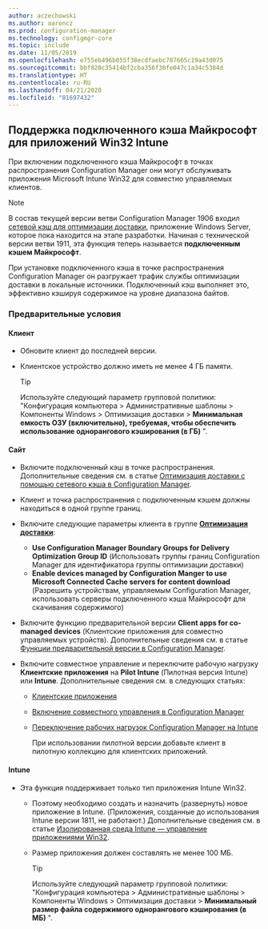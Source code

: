 ```yaml
---
author: aczechowski
ms.author: aaroncz
ms.prod: configuration-manager
ms.technology: configmgr-core
ms.topic: include
ms.date: 11/05/2019
ms.openlocfilehash: e755eb496b055f38ecdfaebc787665c19a43d075
ms.sourcegitcommit: bbf820c35414bf2cba356f30fe047c1a34c5384d
ms.translationtype: HT
ms.contentlocale: ru-RU
ms.lasthandoff: 04/21/2020
ms.locfileid: "81697432"
---
```

## <a name="microsoft-connected-cache-support-for-intune-win32-apps"></a><a name="bkmk_cache"></a>Поддержка подключенного кэша Майкрософт для приложений Win32 Intune

<!--5032900-->

При включении подключенного кэша Майкрософт в точках распространения Configuration Manager они могут обслуживать приложения Microsoft Intune Win32 для совместно управляемых клиентов.

> [!NOTE]
> В состав текущей версии ветви Configuration Manager 1906 входил [сетевой кэш для оптимизации доставки](../../../../plan-design/hierarchy/microsoft-connected-cache.md), приложение Windows Server, которое пока находится на этапе разработки. Начиная с технической версии ветви 1911, эта функция теперь называется **подключенным кэшем Майкрософт**.
>
> При установке подключенного кэша в точке распространения Configuration Manager он разгружает трафик службы оптимизации доставки в локальные источники. Подключенный кэш выполняет это, эффективно кэшируя содержимое на уровне диапазона байтов.

### <a name="prerequisites"></a>Предварительные условия

#### <a name="client"></a>Клиент

- Обновите клиент до последней версии.

- Клиентское устройство должно иметь не менее 4 ГБ памяти.

    > [!TIP]
    > Используйте следующий параметр групповой политики: "Конфигурация компьютера > Административные шаблоны > Компоненты Windows > Оптимизация доставки > **Минимальная емкость ОЗУ (включительно), требуемая, чтобы обеспечить использование однорангового кэширования (в ГБ)** ".

#### <a name="site"></a>Сайт

- Включите подключенный кэш в точке распространения. Дополнительные сведения см. в статье [Оптимизация доставки с помощью сетевого кэша в Configuration Manager](../../../../plan-design/hierarchy/microsoft-connected-cache.md).

- Клиент и точка распространения с подключенным кэшем должны находиться в одной группе границ.

- Включите следующие параметры клиента в группе [**Оптимизация доставки**](../../../../clients/deploy/about-client-settings.md#delivery-optimization):

  - **Use Configuration Manager Boundary Groups for Delivery Optimization Group ID** (Использовать группы границ Configuration Manager для идентификатора группы оптимизации доставки)
  - **Enable devices managed by Configuration Manger to use Microsoft Connected Cache servers for content download** (Разрешить устройствам, управляемым Configuration Manager, использовать серверы подключенного кэша Майкрософт для скачивания содержимого)

- Включите функцию предварительной версии **Client apps for co-managed devices** (Клиентские приложения для совместно управляемых устройств). Дополнительные сведения см. в статье [Функции предварительной версии в Configuration Manager](../../../../servers/manage/pre-release-features.md).

- Включите совместное управление и переключите рабочую нагрузку **Клиентские приложения** на **Pilot Intune** (Пилотная версия Intune) или **Intune**. Дополнительные сведения см. в следующих статьях:

  - [Клиентские приложения](../../../../../comanage/workloads.md#client-apps)
  - [Включение совместного управления в Configuration Manager](../../../../../comanage/how-to-enable.md)
  - [Переключение рабочих нагрузок Configuration Manager на Intune](../../../../../comanage/how-to-switch-workloads.md)

    При использовании пилотной версии добавьте клиент в пилотную коллекцию для клиентских приложений.

#### <a name="intune"></a>Intune

- Эта функция поддерживает только тип приложения Intune Win32.

  - Поэтому необходимо создать и назначить (развернуть) новое приложение в Intune. (Приложения, созданные до использования Intune версии 1811, не работают.) Дополнительные сведения см. в статье [Изолированная среда Intune — управление приложениями Win32](/intune/apps/apps-win32-app-management).

  - Размер приложения должен составлять не менее 100 МБ.
  
    > [!TIP]
    > Используйте следующий параметр групповой политики: "Конфигурация компьютера > Административные шаблоны > Компоненты Windows > Оптимизация доставки > **Минимальный размер файла содержимого однорангового кэширования (в МБ)** ".
